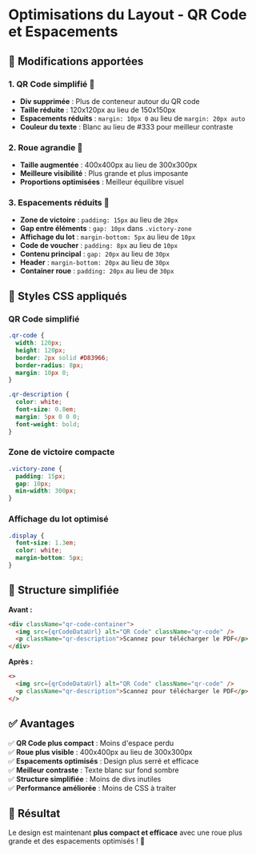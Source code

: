 # Optimisations du Layout - QR Code et Espacements

## 🎯 **Modifications apportées**

### **1. QR Code simplifié** 📱
- **Div supprimée** : Plus de conteneur autour du QR code
- **Taille réduite** : 120x120px au lieu de 150x150px
- **Espacements réduits** : `margin: 10px 0` au lieu de `margin: 20px auto`
- **Couleur du texte** : Blanc au lieu de #333 pour meilleur contraste

### **2. Roue agrandie** 🎡
- **Taille augmentée** : 400x400px au lieu de 300x300px
- **Meilleure visibilité** : Plus grande et plus imposante
- **Proportions optimisées** : Meilleur équilibre visuel

### **3. Espacements réduits** 📏
- **Zone de victoire** : `padding: 15px` au lieu de `20px`
- **Gap entre éléments** : `gap: 10px` dans `.victory-zone`
- **Affichage du lot** : `margin-bottom: 5px` au lieu de `10px`
- **Code de voucher** : `padding: 8px` au lieu de `10px`
- **Contenu principal** : `gap: 20px` au lieu de `30px`
- **Header** : `margin-bottom: 20px` au lieu de `30px`
- **Container roue** : `padding: 20px` au lieu de `30px`

## 🎨 **Styles CSS appliqués**

### **QR Code simplifié**
```css
.qr-code {
  width: 120px;
  height: 120px;
  border: 2px solid #D83966;
  border-radius: 8px;
  margin: 10px 0;
}

.qr-description {
  color: white;
  font-size: 0.8em;
  margin: 5px 0 0 0;
  font-weight: bold;
}
```

### **Zone de victoire compacte**
```css
.victory-zone {
  padding: 15px;
  gap: 10px;
  min-width: 300px;
}
```

### **Affichage du lot optimisé**
```css
.display {
  font-size: 1.3em;
  color: white;
  margin-bottom: 5px;
}
```

## 📱 **Structure simplifiée**

**Avant :**
```html
<div className="qr-code-container">
  <img src={qrCodeDataUrl} alt="QR Code" className="qr-code" />
  <p className="qr-description">Scannez pour télécharger le PDF</p>
</div>
```

**Après :**
```html
<>
  <img src={qrCodeDataUrl} alt="QR Code" className="qr-code" />
  <p className="qr-description">Scannez pour télécharger le PDF</p>
</>
```

## ✅ **Avantages**

✅ **QR Code plus compact** : Moins d'espace perdu  
✅ **Roue plus visible** : 400x400px au lieu de 300x300px  
✅ **Espacements optimisés** : Design plus serré et efficace  
✅ **Meilleur contraste** : Texte blanc sur fond sombre  
✅ **Structure simplifiée** : Moins de divs inutiles  
✅ **Performance améliorée** : Moins de CSS à traiter  

## 🚀 **Résultat**

Le design est maintenant **plus compact et efficace** avec une roue plus grande et des espacements optimisés ! 🎉

